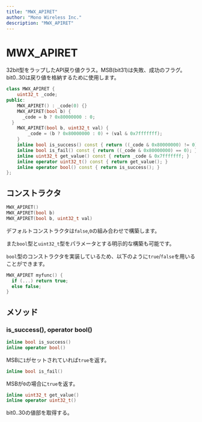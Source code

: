 ```yaml
---
title: "MWX_APIRET"
author: "Mono Wireless Inc."
description: "MWX_APIRET"
---
```


# MWX\_APIRET

32bit型をラップしたAPI戻り値クラス。MSB(bit31)は失敗、成功のフラグ。bit0..30は戻り値を格納するために使用します。

```cpp
class MWX_APIRET {
	uint32_t _code;
public:
	MWX_APIRET() : _code(0) {}
	MWX_APIRET(bool b) {
	  _code = b ? 0x80000000 : 0;
  }
	MWX_APIRET(bool b, uint32_t val) {
		_code = (b ? 0x80000000 : 0) + (val & 0x7fffffff);
	}
	inline bool is_success() const { return ((_code & 0x80000000) != 0); }
	inline bool is_fail() const { return ((_code & 0x80000000) == 0); }
	inline uint32_t get_value() const { return _code & 0x7fffffff; }
	inline operator uint32_t() const { return get_value(); }
	inline operator bool() const { return is_success(); }
};
```



## コンストラクタ

```cpp
MWX_APIRET()
MWX_APIRET(bool b)
MWX_APIRET(bool b, uint32_t val)
```

デフォルトコンストラクタは`false`,`0`の組み合わせで構築します。

また`bool`型と`uint32_t`型をパラメータとする明示的な構築も可能です。

`bool`型のコンストラクタを実装しているため、以下のように`true`/`false`を用いることができます。

```cpp
MWX_APIRET myfunc() {
  if (...) return true;
  else false;
}
```



## メソッド

### is\_success(), operator bool()

```cpp
inline bool is_success() 
inline operator bool()
```

MSBに`1`がセットされていれば`true`を返す。



```cpp
inline bool is_fail()
```

MSBが`0`の場合に`true`を返す。



```cpp
inline uint32_t get_value()
inline operator uint32_t()
```

bit0..30の値部を取得する。





